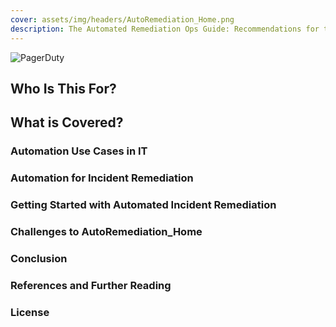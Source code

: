 ```yaml
---
cover: assets/img/headers/AutoRemediation_Home.png
description: The Automated Remediation Ops Guide: Recommendations for teams that want to automate the remediation of incidents in their production environments.
---
```

![PagerDuty](../assets/img/headers/AutoRemediation_Home.png)

## Who Is This For?

## What is Covered?

### Automation Use Cases in IT

### Automation for Incident Remediation

### Getting Started with Automated Incident Remediation

### Challenges to AutoRemediation_Home

### Conclusion

### References and Further Reading

### License
